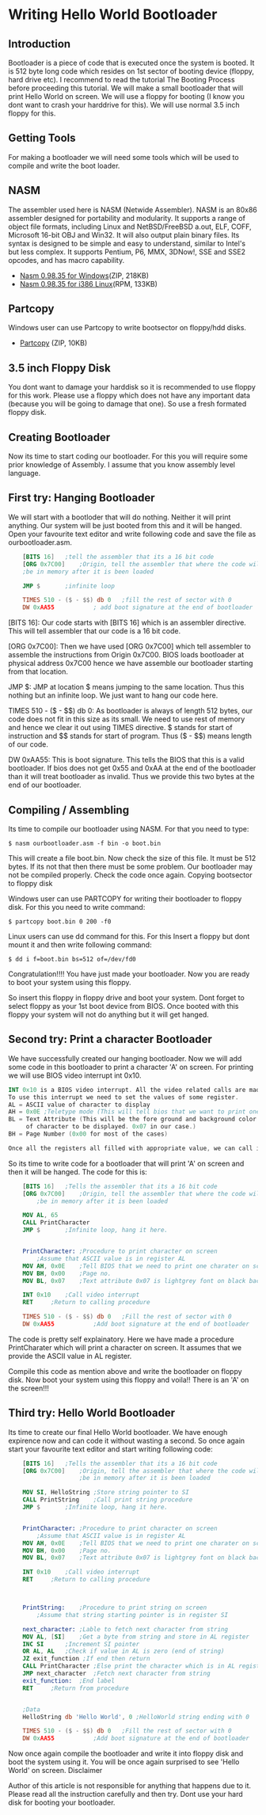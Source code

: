 Writing Hello World Bootloader
=====

## Introduction

Bootloader is a piece of code that is executed once the system is booted. It is 512 byte long code which resides on 1st sector of booting device (floppy, hard drive etc). I recommend to read the tutorial The Booting Process before proceeding this tutorial. We will make a small bootloader that will print Hello World on screen. We will use a floppy for booting (I know you dont want to crash your harddrive for this). We will use normal 3.5 inch floppy for this.

## Getting Tools

For making a bootloader we will need some tools which will be used to compile and write the boot loader.

## NASM

The assembler used here is NASM (Netwide Assembler). NASM is an 80x86 assembler designed for portability and modularity. It supports a range of object file formats, including Linux and NetBSD/FreeBSD a.out, ELF, COFF, Microsoft 16-bit OBJ and Win32. It will also output plain binary files. Its syntax is designed to be simple and easy to understand, similar to Intel's but less complex. It supports Pentium, P6, MMX, 3DNow!, SSE and SSE2 opcodes, and has macro capability.

* [Nasm 0.98.35 for Windows](http://www.osdever.net/downloads/assemblers/nasm-0.98.35-win32.zip)(ZIP, 218KB)
* [Nasm 0.98.35 for i386 Linux](http://www.osdever.net/downloads/assemblers/nasm-0.98.35-1.i386.rpm)(RPM, 133KB)

## Partcopy

Windows user can use Partcopy to write bootsector on floppy/hdd disks.

* [Partcopy](http://www.osdever.net/downloads/other/pcopy02.zip) (ZIP, 10KB)

## 3.5 inch Floppy Disk

You dont want to damage your harddisk so it is recommended to use floppy for this work. Please use a floppy which does not have any important data (because you will be going to damage that one). So use a fresh formated floppy disk.

## Creating Bootloader

Now its time to start coding our bootloader. For this you will require some prior knowledge of Assembly. I assume that you know assembly level language.

## First try: Hanging Bootloader

We will start with a bootloder that will do nothing. Neither it will print anything. Our system will be just booted from this and it will be hanged. Open your favourite text editor and write following code and save the file as ourbootloader.asm.

```nasm
    [BITS 16]   ;tell the assembler that its a 16 bit code
    [ORG 0x7C00]    ;Origin, tell the assembler that where the code will
    ;be in memory after it is been loaded

    JMP $       ;infinite loop

    TIMES 510 - ($ - $$) db 0   ;fill the rest of sector with 0
    DW 0xAA55           ; add boot signature at the end of bootloader
```


[BITS 16]: Our code starts with [BITS 16] which is an assembler directive. This will tell assembler that our code is a 16 bit code.

[ORG 0x7C00]: Then we have used [ORG 0x7C00] which tell assembler to assemble the instructions from Origin 0x7C00. BIOS loads bootloader at physical address 0x7C00 hence we have assemble our bootloader starting from that location.

JMP $: JMP at location $ means jumping to the same location. Thus this nothing but an infinite loop. We just want to hang our code here.

TIMES 510 - ($ - $$) db 0: As bootloader is always of length 512 bytes, our code does not fit in this size as its small. We need to use rest of memory and hence we clear it out using TIMES directive. $ stands for start of instruction and $$ stands for start of program. Thus ($ - $$) means length of our code.

DW 0xAA55: This is boot signature. This tells the BIOS that this is a valid bootloader. If bios does not get 0x55 and 0xAA at the end of the bootloader than it will treat bootloader as invalid. Thus we provide this two bytes at the end of our bootloader.

## Compiling / Assembling

Its time to compile our bootloader using NASM. For that you need to type:

```shell
$ nasm ourbootloader.asm -f bin -o boot.bin
```

This will create a file boot.bin. Now check the size of this file. It must be 512 bytes. If its not that then there must be some problem. Our bootloader may not be compiled properly. Check the code once again.
Copying bootsector to floppy disk

Windows user can use PARTCOPY for writing their bootloader to floppy disk. For this you need to write command:


```shell
$ partcopy boot.bin 0 200 -f0
```


Linux users can use dd command for this. For this Insert a floppy but dont mount it and then write following command:

```shell
$ dd i f=boot.bin bs=512 of=/dev/fd0
```

Congratulation!!!! You have just made your bootloader. Now you are ready to boot your system using this floppy.

So insert this floppy in floppy drive and boot your system. Dont forget to select floppy as your 1st boot device from BIOS. Once booted with this floppy your system will not do anything but it will get hanged.

## Second try: Print a character Bootloader

We have successfully created our hanging bootloader. Now we will add some code in this bootloader to print a character 'A' on screen. For printing we will use BIOS video interrupt int 0x10.

```nasm
INT 0x10 is a BIOS video interrupt. All the video related calls are made through this interrupt.
To use this interrupt we need to set the values of some register.
AL = ASCII value of character to display
AH = 0x0E ;Teletype mode (This will tell bios that we want to print one character on screen)
BL = Text Attribute (This will be the fore ground and background color
     of character to be displayed. 0x07 in our case.)
BH = Page Number (0x00 for most of the cases)

Once all the registers all filled with appropriate value, we can call interrupt.
```

So its time to write code for a bootloader that will print 'A' on screen and then it will be hanged. The code for this is:


```nasm
    [BITS 16]   ;Tells the assembler that its a 16 bit code
    [ORG 0x7C00]    ;Origin, tell the assembler that where the code will
        ;be in memory after it is been loaded

    MOV AL, 65
    CALL PrintCharacter
    JMP $       ;Infinite loop, hang it here.


    PrintCharacter: ;Procedure to print character on screen
        ;Assume that ASCII value is in register AL
    MOV AH, 0x0E    ;Tell BIOS that we need to print one charater on screen.
    MOV BH, 0x00    ;Page no.
    MOV BL, 0x07    ;Text attribute 0x07 is lightgrey font on black background

    INT 0x10    ;Call video interrupt
    RET     ;Return to calling procedure

    TIMES 510 - ($ - $$) db 0   ;Fill the rest of sector with 0
    DW 0xAA55           ;Add boot signature at the end of bootloader
```


The code is pretty self explainatory. Here we have made a procedure PrintCharater which will print a character on screen. It assumes that we provide the ASCII value in AL register.

Compile this code as mention above and write the bootloader on floppy disk. Now boot your system using this floppy and voila!! There is an 'A' on the screen!!!

## Third try: Hello World Bootloader

Its time to create our final Hello World bootloader. We have enough expirence now and can code it without wasting a second. So once again start your favourite text editor and start writing following code:


```nasm
    [BITS 16]   ;Tells the assembler that its a 16 bit code
    [ORG 0x7C00]    ;Origin, tell the assembler that where the code will
                    ;be in memory after it is been loaded

    MOV SI, HelloString ;Store string pointer to SI
    CALL PrintString    ;Call print string procedure
    JMP $       ;Infinite loop, hang it here.


    PrintCharacter: ;Procedure to print character on screen
        ;Assume that ASCII value is in register AL
    MOV AH, 0x0E    ;Tell BIOS that we need to print one charater on screen.
    MOV BH, 0x00    ;Page no.
    MOV BL, 0x07    ;Text attribute 0x07 is lightgrey font on black background

    INT 0x10    ;Call video interrupt
    RET     ;Return to calling procedure



    PrintString:    ;Procedure to print string on screen
        ;Assume that string starting pointer is in register SI

    next_character: ;Lable to fetch next character from string
    MOV AL, [SI]    ;Get a byte from string and store in AL register
    INC SI      ;Increment SI pointer
    OR AL, AL   ;Check if value in AL is zero (end of string)
    JZ exit_function ;If end then return
    CALL PrintCharacter ;Else print the character which is in AL register
    JMP next_character  ;Fetch next character from string
    exit_function:  ;End label
    RET     ;Return from procedure


    ;Data
    HelloString db 'Hello World', 0 ;HelloWorld string ending with 0

    TIMES 510 - ($ - $$) db 0   ;Fill the rest of sector with 0
    DW 0xAA55           ;Add boot signature at the end of bootloader
```


Now once again compile the bootloader and write it into floppy disk and boot the system using it. You will be once again surprised to see 'Hello World' on screen.
Disclaimer

Author of this article is not responsible for anything that happens due to it. Please read all the instruction carefully and then try. Dont use your hard disk for booting your bootloader.